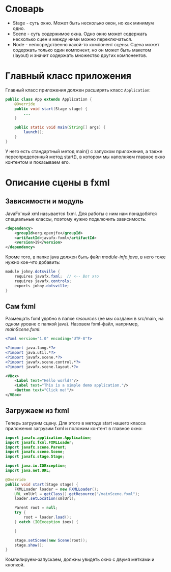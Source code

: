 # Словарь

* Stage - суть окно. Может быть несколько окон, но как минимум одно.
* Scene - суть содержимое окна. Одно окно может содержать несколько сцен и между ними можно переключаться.
* Node - непосредственно какой-то компонент сцены. Сцена может содержать только один компонент, но он может быть макетом (layout) и значит содержать множество других компонентов.

# Главный класс приложения

Главный класс приложения должен расширять класс `Application`:

```java
public class App extends Application {
    @Override
    public void start(Stage stage) {
        ...
    }

    public static void main(String[] args) {
        launch();
    }
}
```

У него есть стандартный метод main() с запуском приложения, а также переопределенный метод start(), в котором мы наполняем главное окно контентом и показываем его.

# Описание сцены в fxml

## Зависимости и модуль

JavaFx'ный xml называется fxml. Для работы с ним нам понадобятся специальные классы, поэтому нужно подключить зависимость:

```xml
<dependency>
    <groupId>org.openjfx</groupId>
    <artifactId>javafx-fxml</artifactId>
    <version>19</version>
</dependency>
```

Кроме того, в папке java должен быть файл *module-info.java*, в него тоже нужно кое-что добавить:

```java
module johny.dotsville {
    requires javafx.fxml;  // <-- Вот это
    requires javafx.controls;
    exports johny.dotsville;
}
```

## Сам fxml

Размещать fxml удобно в папке *resources* (ее мы создаем в src/main, на одном уровне с папкой java). Назовем fxml-файл, например, *mainScene.fxml*:

```xml
<?xml version="1.0" encoding="UTF-8"?>

<?import java.lang.*?>
<?import java.util.*?>
<?import javafx.scene.*?>
<?import javafx.scene.control.*?>
<?import javafx.scene.layout.*?>

<VBox>
    <Label text="Hello world!"/>
    <Label text="This is a simple demo application."/>
    <Button text="Click me!"/>
</VBox>
```

## Загружаем из fxml

Теперь загрузим сцену. Для этого в методе start нашего класса приложения загрузим fxml и положим контент в главное окно:

```java
import javafx.application.Application;
import javafx.fxml.FXMLLoader;
import javafx.scene.Parent;
import javafx.scene.Scene;
import javafx.stage.Stage;

import java.io.IOException;
import java.net.URL;

@Override
public void start(Stage stage) {
    FXMLLoader loader = new FXMLLoader();
    URL xmlUrl = getClass().getResource("/mainScene.fxml");
    loader.setLocation(xmlUrl);

    Parent root = null;
    try {
        root = loader.load();
    } catch (IOException ioex) {

    }

    stage.setScene(new Scene(root));
    stage.show();
}
```

Компилируем-запускаем, должны увидеть окно с двумя метками и кнопкой.